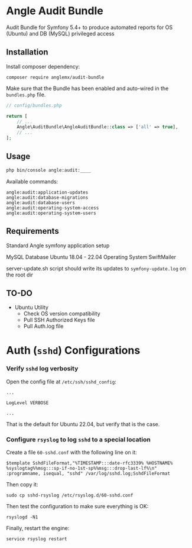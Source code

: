 # Angle Audit Bundle
Audit Bundle for Symfony 5.4+ to produce automated reports for OS (Ubuntu) and DB (MySQL) privileged access

## Installation
Install composer dependency:

```
composer require anglemx/audit-bundle
```

Make sure that the Bundle has been enabled and auto-wired in the `bundles.php` file.

```php
// config/bundles.php

return [
    // ...
    Angle\AuditBundle\AngleAuditBundle::class => ['all' => true],
    // ...
];
```

## Usage
```bash
php bin/console angle:audit:____
```

Available commands:

```
angle:audit:application-updates
angle:audit:database-migrations
angle:audit:database-users
angle:audit:operating-system-access
angle:audit:operating-system-users
```

## Requirements
Standard Angle symfony application setup

MySQL Database
Ubuntu 18.04 - 22.04 Operating System
SwiftMailer


server-update.sh script should write its updates to `symfony-update.log` on the root dir

## TO-DO
- Ubuntu Utility
  - Check OS version compatibility
  - Pull SSH Authorized Keys file
  - Pull Auth.log file


# Auth (`sshd`) Configurations
### Verify `sshd` log verbosity
Open the config file at `/etc/ssh/sshd_config`:

```
...

LogLevel VERBOSE

...
```

That is the default for Ubuntu 22.04, but verify that is the case.

### Configure `rsyslog` to log `sshd` to a special location
Create a file `60-sshd.conf` with the following line on it:

```
$template SshdFileFormat,"%TIMESTAMP:::date-rfc3339% %HOSTNAME% %syslogtag%%msg:::sp-if-no-1st-sp%%msg:::drop-last-lf%\n"
:programname, isequal, "sshd" /var/log/sshd.log;SshdFileFormat
```

Then copy it:

```
sudo cp sshd-rsyslog /etc/rsyslog.d/60-sshd.conf
```

Then test the configuration to make sure everything is OK:

```
rsyslogd -N1
```


Finally, restart the engine:

```
service rsyslog restart
```
